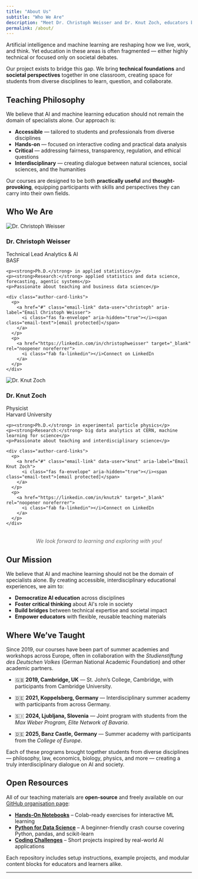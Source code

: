 ```yaml
---
title: "About Us"
subtitle: "Who We Are"
description: "Meet Dr. Christoph Weisser and Dr. Knut Zoch, educators bridging artificial intelligence, machine learning, and society through interdisciplinary teaching and research."
permalink: /about/
---
```


Artificial intelligence and machine learning are reshaping how we live, work, and think. Yet education in these areas is often fragmented — either highly technical or focused only on societal debates.

Our project exists to bridge this gap. We bring **technical foundations** and **societal perspectives** together in one classroom, creating space for students from diverse disciplines to learn, question, and collaborate.

## Teaching Philosophy

We believe that AI and machine learning education should not remain the domain of specialists alone. Our approach is:

- **Accessible** — tailored to students and professionals from diverse disciplines
- **Hands-on** — focused on interactive coding and practical data analysis
- **Critical** — addressing fairness, transparency, regulation, and ethical questions
- **Interdisciplinary** — creating dialogue between natural sciences, social sciences, and the humanities

Our courses are designed to be both **practically useful** and **thought-provoking**, equipping participants with skills and perspectives they can carry into their own fields.

## Who We Are

<div class="author-grid">
  <div class="author-card">
    <div class="author-card-header">
      <div class="author-card-avatar">
        <img src="{{ '/assets/img/headshot-christoph.jpg' | relative_url }}" alt="Dr. Christoph Weisser" loading="lazy">
      </div>
      <div>
        <h3>Dr. Christoph Weisser</h3>
        <p>Technical Lead Analytics &amp; AI<br>BASF</p>
      </div>
    </div>

    <p><strong>Ph.D.</strong> in applied statistics</p>
    <p><strong>Research:</strong> applied statistics and data science, forecasting, agentic systems</p>
    <p>Passionate about teaching and business data science</p>

    <div class="author-card-links">
      <p>
        <a href="#" class="email-link" data-user="christoph" aria-label="Email Christoph Weisser">
          <i class="fas fa-envelope" aria-hidden="true"></i><span class="email-text">[email protected]</span>
        </a>
      </p>
      <p>
        <a href="https://linkedin.com/in/christophweisser" target="_blank" rel="noopener noreferrer">
          <i class="fab fa-linkedin"></i>Connect on LinkedIn
        </a>
      </p>
    </div>
  </div>

  <div class="author-card">
    <div class="author-card-header">
      <div class="author-card-avatar">
        <img src="{{ '/assets/img/headshot-knut.jpg' | relative_url }}" alt="Dr. Knut Zoch" loading="lazy">
      </div>
      <div>
        <h3>Dr. Knut Zoch</h3>
        <p>Physicist<br>Harvard University</p>
      </div>
    </div>

    <p><strong>Ph.D.</strong> in experimental particle physics</p>
    <p><strong>Research:</strong> big data analytics at CERN, machine learning for science</p>
    <p>Passionate about teaching and interdisciplinary science</p>

    <div class="author-card-links">
      <p>
        <a href="#" class="email-link" data-user="knut" aria-label="Email Knut Zoch">
          <i class="fas fa-envelope" aria-hidden="true"></i><span class="email-text">[email protected]</span>
        </a>
      </p>
      <p>
        <a href="https://linkedin.com/in/knutzk" target="_blank" rel="noopener noreferrer">
          <i class="fab fa-linkedin"></i>Connect on LinkedIn
        </a>
      </p>
    </div>
  </div>
</div>

<div style="text-align: center; margin-top: 2rem; font-style: italic; color: #666;">
  We look forward to learning and exploring with you!
</div>

## Our Mission

We believe that AI and machine learning should not be the domain of specialists alone. By creating accessible, interdisciplinary educational experiences, we aim to:

- **Democratize AI education** across disciplines
- **Foster critical thinking** about AI's role in society
- **Build bridges** between technical expertise and societal impact
- **Empower educators** with flexible, reusable teaching materials

## Where We’ve Taught

Since 2019, our courses have been part of summer academies and workshops across Europe, often in collaboration with the *Studienstiftung des Deutschen Volkes* (German National Academic Foundation) and other academic partners.

- 🇬🇧 **2019, Cambridge, UK** — St. John’s College, Cambridge, with participants from Cambridge University.

- 🇩🇪 **2021, Koppelsberg, Germany** — Interdisciplinary summer academy with participants from across Germany.

- 🇸🇮 **2024, Ljubljana, Slovenia** — Joint program with students from the *Max Weber Program, Elite Network of Bavaria*.

- 🇩🇪 **2025, Banz Castle, Germany** — Summer academy with participants from the *College of Europe*.

Each of these programs brought together students from diverse disciplines — philosophy, law, economics, biology, physics, and more — creating a truly interdisciplinary dialogue on AI and society.

## Open Resources

All of our teaching materials are **open-source** and freely available on our [GitHub organisation page](https://github.com/BridgingAISocietySummerSchools):

- [**Hands-On Notebooks**](https://github.com/BridgingAISocietySummerSchools/Hands-On-Notebooks) – Colab-ready exercises for interactive ML learning
- [**Python for Data Science**](https://github.com/BridgingAISocietySummerSchools/Data-Science-AI-Python-Course) – A beginner-friendly crash course covering Python, pandas, and scikit-learn
- [**Coding Challenges**](https://github.com/BridgingAISocietySummerSchools/Coding-Project) – Short projects inspired by real-world AI applications

Each repository includes setup instructions, example projects, and modular content blocks for educators and learners alike.

---
